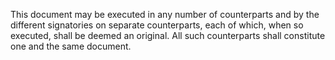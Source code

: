 This document may be executed in any number of counterparts and by the different signatories on separate counterparts, each of which, when so executed, shall be deemed an original.  All such counterparts shall constitute one and the same document.